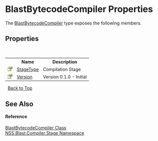 # BlastBytecodeCompiler Properties
 

The <a href="ba8ee778-19e4-b123-879f-391768337e02">BlastBytecodeCompiler</a> type exposes the following members.


## Properties
&nbsp;<table><tr><th></th><th>Name</th><th>Description</th></tr><tr><td>![Public property](media/pubproperty.gif "Public property")</td><td><a href="cc36e9a6-1ac3-e5d2-5825-2289ee88eb51">StageType</a></td><td>
Compilation Stage</td></tr><tr><td>![Public property](media/pubproperty.gif "Public property")</td><td><a href="b2c626ee-6845-b0b2-4efe-d5408ebab7fd">Version</a></td><td>
Version 0.1.0 - Initial</td></tr></table>&nbsp;
<a href="#blastbytecodecompiler-properties">Back to Top</a>

## See Also


#### Reference
<a href="ba8ee778-19e4-b123-879f-391768337e02">BlastBytecodeCompiler Class</a><br /><a href="f44e629d-16ad-ce78-c6d1-bb239589698b">NSS.Blast.Compiler.Stage Namespace</a><br />